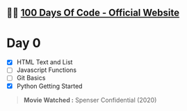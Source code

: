 
👩‍💻 [100 Days Of Code - Official Website](https://www.100daysofcode.com/)
-

# Day 0

 - [X] HTML Text and List
 - [ ] Javascript Functions
 - [ ] Git Basics
 - [X] Python Getting Started

> **Movie Watched :** Spenser Confidential (2020)

